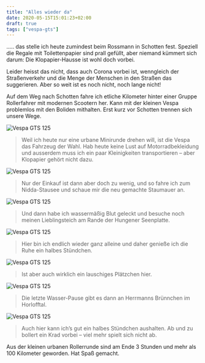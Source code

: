 ```yaml
---
title: "Alles wieder da"
date: 2020-05-15T15:01:23+02:00
draft: true
tags: ["vespa-gts"]
---
```

….. das stelle ich heute zumindest beim Rossmann in Schotten fest. Speziell die Regale mit Toilettenpapier sind prall gefüllt, aber niemand kümmert sich darum: Die Klopapier-Hausse ist wohl doch vorbei.

Leider heisst das nicht, dass auch Corona vorbei ist, wenngleich der Straßenverkehr und die Menge der Menschen in den Straßen das suggerieren. Aber so weit ist es noch nicht, noch lange nicht!

Auf dem Weg nach Schotten fahre ich etliche Kilometer hinter einer Gruppe Rollerfahrer mit modernen Scootern her. Kann mit der kleinen Vespa problemlos mit den Boliden mithalten. Erst kurz vor Schotten trennen sich unsere Wege.

![Vespa GTS 125](../05-15-p01.jpg)
> Weil ich heute nur eine urbane Minirunde drehen will, ist die Vespa das Fahrzeug der Wahl. Hab heute keine Lust auf Motorradbekleidung und ausserdem muss ich ein paar Kleinigkeiten transportieren – aber Klopapier gehört nicht dazu.

![Vespa GTS 125](../05-15-p02.jpg)
> Nur der Einkauf ist dann aber doch zu wenig, und so fahre ich zum Nidda-Stausee und schaue mir die neu gemachte Staumauer an.

![Vespa GTS 125](../05-15-p03.jpg)
> Und dann habe ich wassermäßig Blut geleckt und besuche noch meinen Lieblingsteich am Rande der Hungener Seenplatte.

![Vespa GTS 125](../05-15-p04.jpg)
> Hier bin ich endlich wieder ganz alleine und daher genieße ich die Ruhe ein halbes Stündchen.

![Vespa GTS 125](../05-15-p05.jpg)
> Ist aber auch wirklich ein lauschiges Plätzchen hier.

![Vespa GTS 125](../05-15-p06.jpg)
> Die letzte Wasser-Pause gibt es dann an Herrmanns Brünnchen im Horlofftal.

![Vespa GTS 125](../05-15-p07.jpg)
> Auch hier kann ich’s gut ein halbes Stündchen aushalten. Ab und zu bollert ein Krad vorbei – viel mehr spielt sich nicht ab.

Aus der kleinen urbanen Rollerrunde sind am Ende 3 Stunden und mehr als 100 Kilometer geworden. Hat Spaß gemacht.

